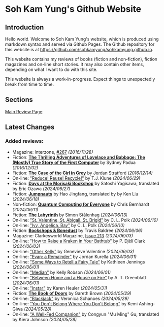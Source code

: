 # Soh Kam Yung's Github Website

## Introduction

Hello world. Welcome to Soh Kam Yung's website, which is produced using markdown syntax and served via Github Pages. The Github repository for this website is at <https://github.com/sohkamyung/sohkamyung.github.io>.

This website contains my reviews of books (fiction and non-fiction), fiction magazines and on-line short stories. It may also contain other items, depending on what I want to do with this site.

This website is always a work-in-progress. Expect things to unexpectedly break from time to time.

## Sections

[Main Review Page](reviews/README.md)

## Latest Changes

### Added reviews:
- Magazine: Interzone, [#267](reviews/magazines/Interzone/20161128-Interzone267.md) *(2016/11/28)*
- Fiction: [**The Thrilling Adventures of Lovelace and Babbage: The (Mostly) True Story of the First Computer**](reviews/fiction/2016/20161202-ThrillingAdventuresLovelaceBabbage.md) by Sydney Padua *(2016/12/02)*
- Fiction: [**The Case of the Girl in Grey**](reviews/fiction/2016/20161214-CaseGirlGrey.md) by Jordan Stratford *(2016/12/14)*
- On-line: ["Reduce! Reuse! Recycle!"](reviews/online/2024/20240629-ReduceReuseRecycle.md) by T.J. Klune *(2024/06/29)*
- Fiction: [**Days at the Morisaki Bookshop**](reviews/fiction/2024/20240627-DaysMorisakiBookshop.md) by Satoshi Yagisawa, translated by Eric Ozawa *(2024/06/27)*
- Fiction: [**Jumpnauts**](reviews/fiction/2024/20240618-Jumpnauts.md) by Hao Jingfang, translated by by Ken Liu *(2024/06/18)*
- Non-fiction: [**Quantum Computing for Everyone**](reviews/nonfiction/2024/20240611-QuantumComputingEveryone.md) by Chris Bernhardt *(2024/06/11)*
- Fiction: [**The Labyrinth**](reviews/fiction/2024/20240613-Labyrinth.md) by Simon Stålenhag *(2024/06/13)*
- On-line: ["St. Valentine, St. Abigail, St. Brigid"](reviews/online/2024/20240610-ValentineAbigailBrigid.md) by C. L. Polk *(2024/06/10)*
- On-line: ["Ivy, Angelica, Bay"](reviews/online/2024/20240610-IvyAngelicaBay.md) by C. L. Polk *(2024/06/10)*
- Fiction: [**Bookshops & Bonedust**](reviews/fiction/2024/20240606-BookshopsBonedust.md) by Travis Baldree *(2024/06/06)*
- Magazine: Clarkesworld Magazine, [Issue 213](reviews/magazines/Clarkesworld/20240603-Clarkesworld213.md) *(2024/06/03)*
- On-line: ["How to Raise a Kraken in Your Bathtub"](reviews/online/2024/20240603-RaiseKrakenBathtub.md) by P. Djèlí Clark *(2024/06/03)*
- On-line: ["Other Kelly"](reviews/online/2024/20240603-OtherKelly.md) by Genevieve Valentine *(2024/06/03)*
- On-line: ["Evan: a Remainder"](reviews/online/2024/20240601-EvanRemainder.md) by Jordan Kurella *(2024/06/01)*
- On-line: ["Some Ways to Retell a Fairy Tale"](reviews/online/2024/20240601-WaysRetellFairyTale.md) by Kathleen Jennings *(2024/06/01)*
- On-line: ["Median"](reviews/online/2024/20240601-Median.md) by Kelly Robson *(2024/06/01)*
- On-line: ["Between Home and a House on Fire"](reviews/online/2024/20240601-BetweenHomeHouseFire.md) by A. T. Greenblatt *(2024/06/01)*
- On-line: ["Instar"](reviews/online/2024/20240531-Instar.md) by Karen Heuler *(2024/05/31)*
- Fiction: [**The Book of Doors**](reviews/fiction/2024/20240529-BookOfDoors.md) by Gareth Brown *(2024/05/29)*
- On-line: ["Blackjack"](reviews/online/2024/20240529-Blackjack.md) by Veronica Schanoes *(2024/05/29)*
- On-line: ["You Don't Belong Where You Don't Belong"](reviews/online/2024/20240528-YouDontBelong.md) by Kemi Ashing-Giwa *(2024/05/28)*
- On-line: ["A Well-Fed Companion"](reviews/online/2024/20240528-WellFedCompanion.md) by Congyun "Mu Ming" Gu, translated by Kiera Johnson *(2024/05/28)*
